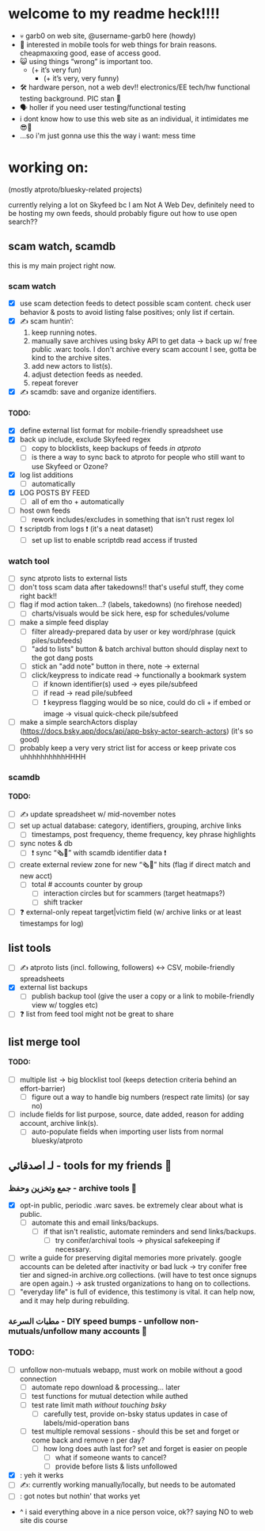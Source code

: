 # welcome to my readme heck!!!!
- 💀 garb0 on web site, @username-garb0 here (howdy)
- 🤺 interested in mobile tools for web things for brain reasons. cheapmaxxing good, ease of access good.
- 😺 using things “wrong” is important too.
  - (+ it’s very fun)
    - (+ it’s very, very funny)
- 🛠️ hardware person, not a web dev!! electronics/EE tech/hw functional testing background. PIC stan 👺
- 🗣️ holler if you need user testing/functional testing
- i dont know how to use this web site as an individual, it intimidates me 😎🚬
- ...so i'm just gonna use this the way i want: mess time

# working on:
(mostly atproto/bluesky-related projects)

currently relying a lot on Skyfeed bc I am Not A Web Dev, definitely need to be hosting my own feeds, should probably figure out how to use open search??

## scam watch, scamdb
this is my main project right now.

### scam watch
- [x] use scam detection feeds to detect possible scam content. check user behavior & posts to avoid listing false positives; only list if certain.
- [x] ✍️ scam huntin’:
  1. keep running notes.
  2. manually save archives using bsky API to get data -> back up w/ free public .warc tools. I don't archive every scam account I see, gotta be kind to the archive sites.
  3. add new actors to list(s).
  4. adjust detection feeds as needed.
  5. repeat forever
- [x] ✍️ scamdb: save and organize identifiers.
#### TODO:
- [x] define external list format for mobile-friendly spreadsheet use
- [x] back up include, exclude Skyfeed regex
  - [ ] copy to blocklists, keep backups of feeds *in atproto*
  - [ ] is there a way to sync back to atproto for people who still want to use Skyfeed or Ozone?
- [x] log list additions
  - [ ] automatically
- [x] LOG POSTS BY FEED
  - [ ] all of em tho + automatically
- [ ] host own feeds
  - [ ] rework includes/excludes in something that isn't rust regex lol
- [ ] ❗ scriptdb from logs ❗ (it's a neat dataset)
  - [ ] set up list to enable scriptdb read access if trusted

### watch tool
- [ ] sync atproto lists to external lists
- [ ] don't toss scam data after takedowns!! that's useful stuff, they come right back!!
- [ ] flag if mod action taken...? (labels, takedowns) (no firehose needed)
  - [ ] charts/visuals would be sick here, esp for schedules/volume
- [ ] make a simple feed display
  - [ ] filter already-prepared data by user or key word/phrase (quick piles/subfeeds)
  - [ ] "add to lists" button & batch archival button should display next to the got dang posts
  - [ ] stick an "add note" button in there, note -> external
  - [ ] click/keypress to indicate read -> functionally a bookmark system
    - [ ] if known identifier(s) used -> eyes pile/subfeed
    - [ ] if read -> read pile/subfeed
    - [ ] ❗ keypress flagging would be so nice, could do cli + if embed or image -> visual quick-check pile/subfeed
- [ ] make a simple searchActors display (https://docs.bsky.app/docs/api/app-bsky-actor-search-actors) (it's so good)
- [ ] probably keep a very very strict list for access or keep private cos uhhhhhhhhhhHHHH

### scamdb
#### TODO:
- [ ] ✍️ update spreadsheet w/ mid-november notes
- [ ] set up actual database: category, identifiers, grouping, archive links
  - [ ] timestamps, post frequency, theme frequency, key phrase highlights
- [ ] sync notes & db
  - [ ] ❗ sync “🗞️👹” with scamdb identifier data ❗
- [ ] create external review zone for new “🗞️👹” hits (flag if direct match and new acct)
  - [ ] total # accounts counter by group
    - [ ] interaction circles but for scammers (target heatmaps?)
    - [ ] shift tracker
- [ ] ❓ external-only repeat target|victim field (w/ archive links or at least timestamps for log)

## list tools
- [ ] ✍️ atproto lists (incl. following, followers) <-> CSV, mobile-friendly spreadsheets
- [x] external list backups
  - [ ] publish backup tool (give the user a copy or a link to mobile-friendly view w/ toggles etc)
- [ ] ❓ list from feed tool might not be great to share

## list merge tool
#### TODO:
- [ ] multiple list -> big blocklist tool (keeps detection criteria behind an effort-barrier)
  - [ ] figure out a way to handle big numbers (respect rate limits) (or say no)
- [ ] include fields for list purpose, source, date added, reason for adding account, archive link(s).
  - [ ] auto-populate fields when importing user lists from normal bluesky/atproto

## لـ اصدقائي - tools for my friends 🍉
### جمع وتخزين وحفظ - archive tools 🍉
- [x] opt-in public, periodic .warc saves. be extremely clear about what is public.
  - [ ] automate this and email links/backups.
    - [ ] if that isn't realistic, automate reminders and send links/backups.
      - [ ] try conifer/archival tools -> physical safekeeping if necessary.
- [ ] write a guide for preserving digital memories more privately. google accounts can be deleted after inactivity or bad luck -> try conifer free tier and signed-in archive.org collections. (will have to test once signups are open again.)  -> ask trusted organizations to hang on to collections.
- [ ] "everyday life" is full of evidence, this testimony is vital. it can help now, and it may help during rebuilding.

### مطبات السرعة - DIY speed bumps - unfollow non-mutuals/unfollow many accounts 🍉
### TODO:
- [ ] unfollow non-mutuals webapp, must work on mobile without a good connection
  - [ ] automate repo download & processing... later
  - [ ] test functions for mutual detection while authed
  - [ ] test rate limit math *without touching bsky*
    - [ ] carefully test, provide on-bsky status updates in case of labels/mid-operation bans
  - [ ] test multiple removal sessions - should this be set and forget or come back and remove n per day?
    - [ ] how long does auth last for? set and forget is easier on people
      - [ ] what if someone wants to cancel?
      - [ ] provide before lists & lists unfollowed 

- [x] : yeh it werks
- [ ] ✍️: currently working manually/locally, but needs to be automated
- [ ] : got notes but nothin' that works yet
- ^ i said everything above in a nice person voice, ok?? saying NO to web site dis course


<!---
username-garb0/username-garb0 is a ✨ special ✨ repository because its `README.md` (this file) appears on your GitHub profile.
You can click the Preview link to take a look at your changes.
--->
